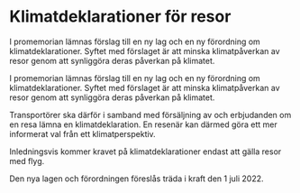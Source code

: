 # Klimatdeklarationer för resor

I promemorian lämnas förslag till en ny lag och en ny förordning om klimatdeklarationer. Syftet med förslaget är att minska klimatpåverkan av resor genom att synliggöra deras påverkan på klimatet.

I promemorian lämnas förslag till en ny lag och en ny förordning om klimatdeklarationer. Syftet med förslaget är att minska klimatpåverkan av resor genom att synliggöra deras påverkan på klimatet.

Transportörer ska därför i samband med försäljning av och erbjudanden om en resa lämna en klimatdeklaration. En resenär kan därmed göra ett mer informerat val från ett klimatperspektiv.

Inledningsvis kommer kravet på klimatdeklarationer endast att gälla resor med flyg.

Den nya lagen och förordningen föreslås träda i kraft den 1 juli 2022.
